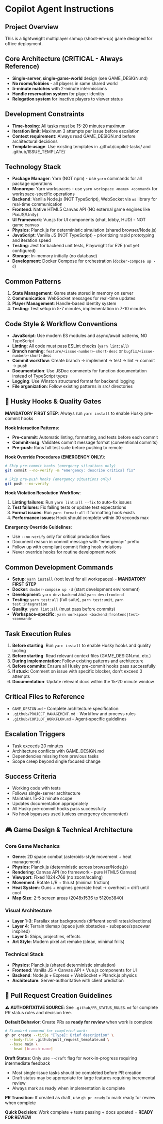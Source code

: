 # Copilot Agent Instructions

## Project Overview
This is a lightweight multiplayer shmup (shoot-em-up) game designed for office deployment.

## Core Architecture (CRITICAL - Always Reference)
- **Single-server, single-game-world** design (see GAME_DESIGN.md)
- **No rooms/lobbies** - all players in same shared world
- **5-minute matches** with 2-minute intermissions
- **Handle reservation system** for player identity
- **Relegation system** for inactive players to viewer status

## Development Constraints
- **Time-boxing**: All tasks must be 15-20 minutes maximum
- **Iteration limit**: Maximum 3 attempts per issue before escalation
- **Context requirement**: Always read GAME_DESIGN.md before architectural decisions
- **Template usage**: Use existing templates in .github/copilot-tasks/ and .github/ISSUE_TEMPLATE/

## Technology Stack
- **Package Manager**: Yarn (NOT npm) - use `yarn` commands for all package operations
- **Monorepo**: Yarn workspaces - use `yarn workspace <name> <command>` for workspace-specific operations
- **Backend**: Vanilla Node.js (NOT TypeScript), WebSocket via `ws` library for real-time communication
- **Frontend**: Native HTML5 Canvas API (NO external game engines like PixiJS/Unity)
- **UI Framework**: Vue.js for UI components (chat, lobby, HUD) - NOT game canvas
- **Physics**: Planck.js for deterministic simulation (shared browser/Node.js)
- **JavaScript**: Vanilla JS (NOT TypeScript) - prioritizing rapid prototyping and iteration speed
- **Testing**: Jest for backend unit tests, Playwright for E2E (not yet configured)
- **Storage**: In-memory initially (no database)
- **Development**: Docker Compose for orchestration (`docker-compose up -d`)

## Common Patterns
1. **State Management**: Game state stored in memory on server
2. **Communication**: WebSocket messages for real-time updates
3. **Player Management**: Handle-based identity system
4. **Testing**: Test setup in 5-7 minutes, implementation in 7-10 minutes

## Code Style & Workflow Conventions
- **JavaScript**: Use modern ES modules and async/await patterns, NO TypeScript
- **Linting**: All code must pass ESLint checks (`yarn lint:all`)
- **Branch naming**: `feature/<issue-number>-short-desc` or `bugfix/<issue-number>-short-desc`
- **Commit workflow**: Create branch → implement → test → lint → commit → push
- **Documentation**: Use JSDoc comments for function documentation instead of TypeScript types
- **Logging**: Use Winston structured format for backend logging
- **File organization**: Follow existing patterns in src/ directories

## 🔧 Husky Hooks & Quality Gates
**MANDATORY FIRST STEP**: Always run `yarn install` to enable Husky pre-commit hooks

**Hook Interaction Patterns**:
- **Pre-commit**: Automatic linting, formatting, and tests before each commit
- **Commit-msg**: Validates commit message format (conventional commits)
- **Pre-push**: Runs full test suite before pushing to remote

**Hook Override Procedures (EMERGENCY ONLY)**:
```bash
# Skip pre-commit hooks (emergency situations only)
git commit --no-verify -m "emergency: describe critical fix"

# Skip pre-push hooks (emergency situations only)  
git push --no-verify
```

**Hook Violation Resolution Workflow**:
1. **Linting failures**: Run `yarn lint:all --fix` to auto-fix issues
2. **Test failures**: Fix failing tests or update test expectations
3. **Format issues**: Run `yarn format:all` if formatting hook exists
4. **Performance issues**: Hook should complete within 30 seconds max

**Emergency Override Guidelines**:
- Use `--no-verify` only for critical production fixes
- Document reason in commit message with "emergency:" prefix
- Follow up with compliant commit fixing hook violations
- Never override hooks for routine development work

## Common Development Commands
- **Setup**: `yarn install` (root level for all workspaces) - **MANDATORY FIRST STEP**
- **Docker**: `docker-compose up -d` (start development environment)
- **Development**: `yarn dev:backend` and `yarn dev:frontend` 
- **Testing**: `yarn test:all` (full suite), `yarn test:unit`, `yarn test:integration`
- **Quality**: `yarn lint:all` (must pass before commits)
- **Workspace-specific**: `yarn workspace <backend|frontend|test> <command>`

## Task Execution Rules
1. **Before starting**: Run `yarn install` to enable Husky hooks and quality tooling
2. **Before starting**: Read relevant context files (GAME_DESIGN.md, etc.)
3. **During implementation**: Follow existing patterns and architecture
4. **Before commits**: Ensure all Husky pre-commit hooks pass successfully
5. **If stuck**: Comment on issue with specific blocker, don't exceed 3 attempts
6. **Documentation**: Update relevant docs within the 15-20 minute window

## Critical Files to Reference
- `GAME_DESIGN.md` - Complete architecture specification
- `.github/PROJECT_MANAGEMENT.md` - Workflow and process rules
- `.github/COPILOT_WORKFLOW.md` - Agent-specific guidelines

## Escalation Triggers
- Task exceeds 20 minutes
- Architecture conflicts with GAME_DESIGN.md
- Dependencies missing from previous tasks
- Scope creep beyond single focused change

## Success Criteria
- Working code with tests
- Follows single-server architecture
- Maintains 15-20 minute scope
- Updates documentation appropriately
- All Husky pre-commit hooks pass successfully
- No hook bypasses used (unless emergency documented)

## 🎮 Game Design & Technical Architecture

### Core Game Mechanics
- **Genre**: 2D space combat (asteroids-style movement + heat management)
- **Physics**: Planck.js (deterministic across browser/Node.js)
- **Rendering**: Canvas API (no framework - pure HTML5 Canvas)
- **Viewport**: Fixed 1024x768 (no zoom/scaling)
- **Movement**: Rotate L/R + thrust (minimal friction)
- **Heat System**: Guns + engines generate heat → overheat = drift until cool
- **Map Size**: 2-5 screen areas (2048x1536 to 5120x3840)

### Visual Architecture
- **Layer 1-3**: Parallax star backgrounds (different scroll rates/directions)
- **Layer 4**: Terrain tilemap (space junk obstacles - subspace/spacewar inspired)
- **Layer 5**: Ships, projectiles, effects
- **Art Style**: Modern pixel art remake (clean, minimal frills)

### Technical Stack
- **Physics**: Planck.js (shared deterministic simulation)
- **Frontend**: Vanilla JS + Canvas API + Vue.js components for UI
- **Backend**: Node.js + Express + WebSocket + Planck.js physics
- **Architecture**: Server-authoritative with client prediction

## 🔄 Pull Request Creation Guidelines

**⚠️ AUTHORITATIVE SOURCE**: See `.github/PR_STATUS_RULES.md` for complete PR status rules and decision tree.

**Default Behavior**: Create PRs as **ready for review** when work is complete
```bash
# Standard command for completed work:
gh pr create --title "[Type]: Brief description" \
  --body-file .github/pull_request_template.md \
  --base main \
  --head [branch-name]
```

**Draft Status**: Only use `--draft` flag for work-in-progress requiring intermediate feedback
- Most single-issue tasks should be completed before PR creation
- Draft status may be appropriate for large features requiring incremental review
- Always mark as ready when implementation is complete

**PR Transition**: If created as draft, use `gh pr ready` to mark ready for review when complete

**Quick Decision**: Work complete + tests passing + docs updated = **READY FOR REVIEW**
